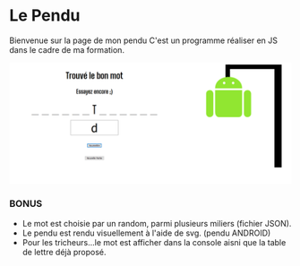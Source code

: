 # Le Pendu

Bienvenue sur la page de mon pendu
C'est un programme réaliser en JS dans le cadre de ma formation.

![](Screenshot.png)

### BONUS
  * Le mot est choisie par un random, parmi plusieurs miliers (fichier JSON).
  * Le pendu est rendu visuellement à l'aide de svg. (pendu ANDROID)
  * Pour les tricheurs...le mot est afficher dans la console aisni que la table de lettre déjà proposé.
